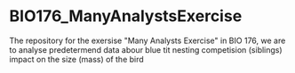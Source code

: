 # BIO176_ManyAnalystsExercise
The repository for the exersise "Many Analysts Exercise" in BIO 176, we are to analyse predetermend data abour blue tit nesting competision (siblings) impact on the size (mass) of the bird
